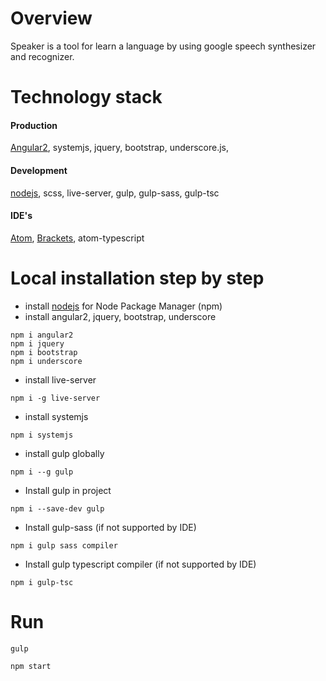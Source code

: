 # Overview
Speaker is a tool for learn a language by using google speech synthesizer and recognizer.
# Technology stack
#### Production
[Angular2](https://angular.io/), systemjs, jquery, bootstrap, underscore.js,
#### Development
[nodejs](https://nodejs.org/en/),
scss, live-server, gulp, gulp-sass, gulp-tsc

#### IDE's
[Atom](https://atom.io/),
[Brackets](http://brackets.io/),
atom-typescript

# Local installation step by step
- install [nodejs](https://nodejs.org/en/) for Node Package Manager (npm)
- install angular2, jquery, bootstrap, underscore
```
npm i angular2
npm i jquery
npm i bootstrap
npm i underscore
```
- install live-server
```
npm i -g live-server
```
- install systemjs
```
npm i systemjs
```
- install gulp globally
```
npm i --g gulp
```
- Install gulp in project
```
npm i --save-dev gulp
```
- Install gulp-sass (if not supported by IDE)
```
npm i gulp sass compiler
```
- Install gulp typescript compiler (if not supported by IDE)
```
npm i gulp-tsc
```

# Run
```
gulp
```
```
npm start
```
